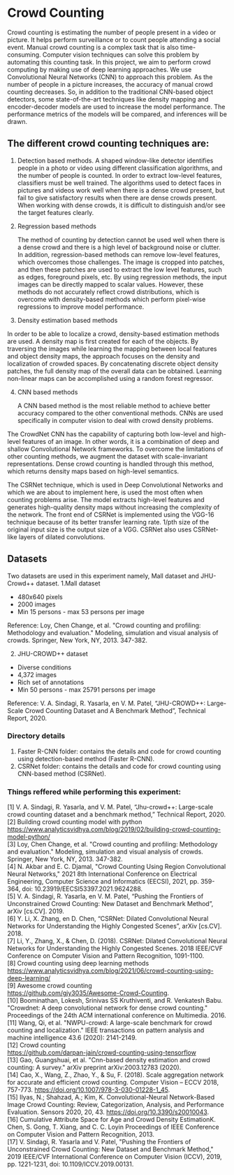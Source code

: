 # Crowd Counting

Crowd counting is estimating the number of people present in a video or picture. It helps perform surveillance or to count people attending a social event. Manual crowd counting is a complex task that is also time-consuming. Computer vision techniques can solve this problem by automating this counting task. In this project, we aim to perform crowd computing by making use of deep learning approaches. We use Convolutional Neural Networks (CNN) to approach this problem. As the number of people in a picture increases, the accuracy of manual crowd counting decreases. So, in addition to the traditional CNN-based object detectors, some state-of-the-art techniques like density mapping and encoder-decoder models are used to increase the model performance. The performance metrics of the models will be compared, and inferences will be drawn.

## The different crowd counting techniques are:
1. Detection based methods.
  A shaped window-like detector identifies people in a photo or video using different classification algorithms, and the number of people is counted. In order to extract low-level features, classifiers must be well trained.
The algorithms used to detect faces in pictures and videos work well when there is a dense crowd present, but fail to give satisfactory results when there are dense crowds present. When working with dense crowds, it is difficult to distinguish and/or see the target features clearly.

2. Regression based methods

	The method of counting by detection cannot be used well when there is a dense crowd and there is a high level of background noise or clutter. In addition, regression-based methods can remove low-level features, which overcomes those challenges.
The image is cropped into patches, and then these patches are used to extract the low level features, such as edges, foreground pixels, etc. By using regression methods, the input images can be directly mapped to scalar values. However, these methods do not accurately reflect crowd distributions, which is overcome with density-based methods which perform pixel-wise regressions to improve model performance.

3. Density estimation based methods
  
  In order to be able to localize a crowd, density-based estimation methods are used. A density map is first created for each of the objects. By traversing the images while learning the mapping between local features and object density maps, the approach focuses on the density and localization of crowded spaces. By concatenating discrete object density patches, the full density map of the overall data can be obtained. Learning non-linear maps can be accomplished using a random forest regressor.

4. CNN based methods

	A CNN based method is the most reliable method to achieve better accuracy compared to the other conventional methods. CNNs are used specifically in computer vision to deal with crowd density problems.

  The CrowdNet CNN has the capability of capturing both low-level and high-level features of an image. In other words, it is a combination of deep and shallow Convolutional Network frameworks. To overcome the limitations of other counting methods, we augment the dataset with scale-invariant representations. Dense crowd counting is handled through this method, which returns density maps based on high-level semantics.

  The CSRNet technique, which is used in Deep Convolutional Networks and which we are about to implement here, is used the most often when counting problems arise. The model extracts high-level features and generates high-quality density maps without increasing the complexity of the network. The front end of CSRNet is implemented using the VGG-16 technique because of its better transfer learning rate. 1/pth size of the original input size is the output size of a VGG. CSRNet also uses CSRNet-like layers of dilated convolutions.
  
## Datasets
Two datasets are used in this experiment namely, Mall dataset and JHU-Crowd++ dataset.
1.Mall dataset
- 480x640 pixels
- 2000 images
- Min 15 persons - max 53 persons per image

Reference: Loy, Chen Change, et al. "Crowd counting and profiling: Methodology and evaluation." Modeling, simulation and visual analysis of crowds. Springer, New York, NY, 2013. 347-382.

2. JHU-CROWD++ dataset
- Diverse conditions
- 4,372 images
- Rich set of annotations
- Min 50 persons - max 25791 persons per image

Reference: V. A. Sindagi, R. Yasarla, en V. M. Patel, “JHU-CROWD++: Large-Scale Crowd Counting Dataset and A Benchmark Method”, Technical Report, 2020.


### Directory details
1. Faster R-CNN folder: contains the details and code for crowd counting using detection-based method (Faster R-CNN).
2. CSRNet folder: contains the details and code for crowd counting using CNN-based method (CSRNet).


### Things reffered while performing this experiment:  
[1] V. A. Sindagi, R. Yasarla, and V. M. Patel, “Jhu-crowd++: Large-scale crowd counting dataset and a benchmark method,” Technical Report, 2020.  
[2] Building crowd counting model with python  
https://www.analyticsvidhya.com/blog/2019/02/building-crowd-counting-model-python/  
[3] Loy, Chen Change, et al. "Crowd counting and profiling: Methodology and evaluation." Modeling, simulation and visual analysis of crowds. Springer, New York, NY, 2013. 347-382.  
[4] N. Akbar and E. C. Djamal, "Crowd Counting Using Region Convolutional Neural Networks," 2021 8th International Conference on Electrical Engineering, Computer Science and Informatics (EECSI), 2021, pp. 359-364, doi: 10.23919/EECSI53397.2021.9624288.  
[5] V. A. Sindagi, R. Yasarla, en V. M. Patel, “Pushing the Frontiers of Unconstrained Crowd Counting: New Dataset and Benchmark Method”, arXiv [cs.CV]. 2019.  
[6] Y. Li, X. Zhang, en D. Chen, “CSRNet: Dilated Convolutional Neural Networks for Understanding the Highly Congested Scenes”, arXiv [cs.CV]. 2018.  
[7] Li, Y., Zhang, X., & Chen, D. (2018). CSRNet: Dilated Convolutional Neural Networks for Understanding the Highly Congested Scenes. 2018 IEEE/CVF Conference on Computer Vision and Pattern Recognition, 1091-1100.  
[8] Crowd counting using deep learning methods    
https://www.analyticsvidhya.com/blog/2021/06/crowd-counting-using-deep-learning/  
[9] Awesome crowd counting  
 https://github.com/gjy3035/Awesome-Crowd-Counting.  
[10] Boominathan, Lokesh, Srinivas SS Kruthiventi, and R. Venkatesh Babu. "Crowdnet: A deep convolutional network for dense crowd counting." Proceedings of the 24th ACM international conference on Multimedia. 2016.  
[11] Wang, Qi, et al. "NWPU-crowd: A large-scale benchmark for crowd counting and localization." IEEE transactions on pattern analysis and machine intelligence 43.6 (2020): 2141-2149.  
[12] Crowd counting  
https://github.com/darpan-jain/crowd-counting-using-tensorflow  
[13] Gao, Guangshuai, et al. "Cnn-based density estimation and crowd counting: A survey." arXiv preprint arXiv:2003.12783 (2020).  
[14] Cao, X., Wang, Z., Zhao, Y., & Su, F. (2018). Scale aggregation network for accurate and efficient crowd counting. Computer Vision – ECCV 2018, 757-773. https://doi.org/10.1007/978-3-030-01228-1_45.  
[15] Ilyas, N.; Shahzad, A.; Kim, K. Convolutional-Neural Network-Based Image Crowd Counting: Review, Categorization, Analysis, and Performance Evaluation. Sensors 2020, 20, 43. https://doi.org/10.3390/s20010043.  
[16] Cumulative Attribute Space for Age and Crowd Density EstimationK. Chen, S. Gong, T. Xiang, and C. C. Loyin Proceedings of IEEE Conference on Computer Vision and Pattern Recognition, 2013.  
[17] V. Sindagi, R. Yasarla and V. Patel, "Pushing the Frontiers of Unconstrained Crowd Counting: New Dataset and Benchmark Method," 2019 IEEE/CVF International Conference on Computer Vision (ICCV), 2019, pp. 1221-1231, doi: 10.1109/ICCV.2019.00131.  

